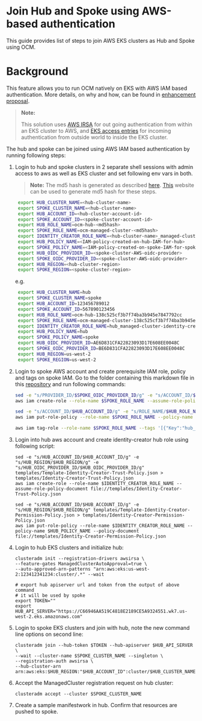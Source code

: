 # Join Hub and Spoke using AWS-based authentication

This guide provides list of steps to join AWS EKS clusters as Hub and Spoke using OCM.

# Background

This feature allows you to run OCM natively on EKS with AWS IAM based authentication. More details, on why and how, can be found in [enhancement proposal](https://github.com/open-cluster-management-io/enhancements/blob/main/enhancements/sig-architecture/105-aws-iam-registration/README.md).

>  **Note:**
> 
> This solution uses [AWS IRSA](https://docs.aws.amazon.com/eks/latest/userguide/iam-roles-for-service-accounts.html) for out going authentication from within an EKS cluster to AWS, and [EKS access entries](https://docs.aws.amazon.com/eks/latest/userguide/access-entries.html) for incoming authentication from outside world to inside the EKS cluster.

The hub and spoke can be joined using AWS IAM based authentication by running following steps:

1. Login to hub and spoke clusters in 2 separate shell sessions with admin access to aws as well as EKS cluster and set following env vars in both.
    > **Note:** The md5 hash is generated as described [here](https://github.com/open-cluster-management-io/enhancements/blob/main/enhancements/sig-architecture/105-aws-iam-registration/README.md?plain=1#L249). [This](https://www.md5hashgenerator.com/) website can be used to generate md5 hash for these steps.
   ```bash
    export HUB_CLUSTER_NAME=<hub-cluster-name>
    export SPOKE_CLUSTER_NAME=<hub-cluster-name>
    export HUB_ACCOUNT_ID=<hub-cluster-account-id>
    export SPOKE_ACCOUNT_ID=<spoke-cluster-account-id>
    export HUB_ROLE_NAME=ocm-hub-<md5hash>
    export SPOKE_ROLE_NAME=ocm-managed-cluster-<md5hash>
    export IDENTITY_CREATOR_ROLE_NAME=<hub-cluster-name>_managed-cluster-identity-creator
    export HUB_POLICY_NAME=<IAM-policy-created-on-hub-IAM-for-hub>
    export SPOKE_POLICY_NAME=<IAM-policy-created-on-spoke-IAM-for-spoke>
    export HUB_OIDC_PROVIDER_ID=<spoke-cluster-AWS-oidc-provider>
    export SPOKE_OIDC_PROVIDER_ID=<spoke-cluster-AWS-oidc-provider>
    export HUB_REGION=<hub-cluster-region>
    export SPOKE_REGION=<spoke-cluster-region>
   ```
   
   e.g.
   ```bash
    export HUB_CLUSTER_NAME=hub
    export SPOKE_CLUSTER_NAME=spoke
    export HUB_ACCOUNT_ID=123456789012
    export SPOKE_ACCOUNT_ID=567890123456
    export HUB_ROLE_NAME=ocm-hub-138c525cf3b7f74ba3b945e7847792cc
    export SPOKE_ROLE_NAME=ocm-managed-cluster-138c525cf3b7f74ba3b945e7847792cc
    export IDENTITY_CREATOR_ROLE_NAME=hub_managed-cluster-identity-creator
    export HUB_POLICY_NAME=hub
    export SPOKE_POLICY_NAME=spoke
    export HUB_OIDC_PROVIDER_ID=AE6D831CFA22823093D17E608EE0048C 
    export SPOKE_OIDC_PROVIDER_ID=BE6D831CFA22823093D17E608EE0048C
    export HUB_REGION=us-west-2
    export SPOKE_REGION=us-west-2
   ```

2. Login to spoke AWS account and create prerequisite IAM role, policy and tags on spoke IAM. Go to the folder containing this markdown file in this [repository](https://github.com/open-cluster-management-io/ocm/tree/main/solutions/joining-hub-and-spoke-with-aws-auth-manually) and run following commands:
   ```bash
   sed -e "s/PROVIDER_ID/$SPOKE_OIDC_PROVIDER_ID/g" -e "s/ACCOUNT_ID/$SPOKE_ACCOUNT_ID/g" -e "s/REGION/$SPOKE_REGION/g" templates/Template-Spoke-Role-Trust-Policy.json > templates/Spoke-Role-Trust-Policy.json
   aws iam create-role --role-name $SPOKE_ROLE_NAME --assume-role-policy-document file://templates/Spoke-Role-Trust-Policy.json

   sed -e "s/ACCOUNT_ID/$HUB_ACCOUNT_ID/g" -e "s/ROLE_NAME/$HUB_ROLE_NAME/g" templates/Template-Spoke-Role-Permission-Policy.json > templates/Spoke-Role-Permission-Policy.json
   aws iam put-role-policy --role-name $SPOKE_ROLE_NAME --policy-name $SPOKE_POLICY_NAME --policy-document file://templates/Spoke-Role-Permission-Policy.json

   aws iam tag-role --role-name $SPOKE_ROLE_NAME --tags '[{"Key":"hub_cluster_account_id", "Value":"'$HUB_ACCOUNT_ID'"},{"Key":"hub_cluster_name", "Value":"'$HUB_CLUSTER_NAME'"},{"Key":"managed_cluster_account_id", "Value":"'$SPOKE_ACCOUNT_ID'"},{"Key":"managed_cluster_name", "Value":"'$SPOKE_CLUSTER_NAME'"}]'
   ```

3. Login into hub aws account and create identity-creator hub role using following script:
   ```shell
   sed -e "s/HUB_ACCOUNT_ID/$HUB_ACCOUNT_ID/g" -e "s/HUB_REGION/$HUB_REGION/g" -e "s/HUB_OIDC_PROVIDER_ID/$HUB_OIDC_PROVIDER_ID/g" templates/Template-Identity-Creator-Trust-Policy.json > templates/Identity-Creator-Trust-Policy.json
   aws iam create-role --role-name $IDENTITY_CREATOR_ROLE_NAME --assume-role-policy-document file://templates/Identity-Creator-Trust-Policy.json

   sed -e "s/HUB_ACCOUNT_ID/$HUB_ACCOUNT_ID/g" -e "s/HUB_REGION/$HUB_REGION/g" templates/Template-Identity-Creator-Permission-Policy.json > templates/Identity-Creator-Permission-Policy.json
   aws iam put-role-policy --role-name $IDENTITY_CREATOR_ROLE_NAME --policy-name $HUB_POLICY_NAME --policy-document file://templates/Identity-Creator-Permission-Policy.json
   ```

4. Login to hub EKS clusters and initialize hub:
   ```shell
   clusteradm init --registration-drivers awsirsa \
   --feature-gates ManagedClusterAutoApproval=true \
   --auto-approved-arn-patterns "arn:aws:eks:us-west-2:123412341234:cluster/.*" --wait
   
   # export hub apiserver url and token from the output of above command
   # it will be used by spoke
   export TOKEN=""
   export HUB_API_SERVER="https://C66946AA519C4818E2189CE5A9324551.wk7.us-west-2.eks.amazonaws.com"
   ``` 

5. Login to spoke EKS clusters and join with hub, note the new command line options on second line:
   ```shell
   clusteradm join --hub-token $TOKEN --hub-apiserver $HUB_API_SERVER \
   --wait --cluster-name $SPOKE_CLUSTER_NAME --singleton \
   --registration-auth awsirsa \
   --hub-cluster-arn arn:aws:eks:$HUB_REGION:"$HUB_ACCOUNT_ID":cluster/$HUB_CLUSTER_NAME
   ```

6. Accept the ManagedCluster registration request on hub cluster:
   ```shell
   clusteradm accept --cluster $SPOKE_CLUSTER_NAME
   ```

7. Create a sample manifestwork in hub. Confirm that resources are pushed to spoke.

